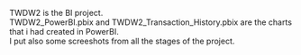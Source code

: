 TWDW2 is the BI project.  
TWDW2_PowerBI.pbix and TWDW2_Transaction_History.pbix are the charts that i had created in PowerBI.		  
I put also some screeshots from all the stages of the project.	

